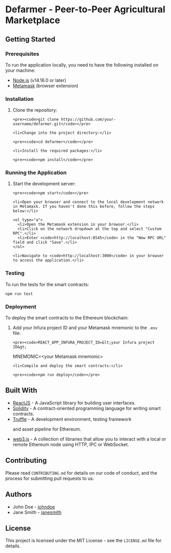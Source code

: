 <!DOCTYPE html>
<html>
<head>
  <title>Defarmer - Peer-to-Peer Agricultural Marketplace</title>
</head>
<body>
  <h1>Defarmer - Peer-to-Peer Agricultural Marketplace</h1>
  
  <h2>Getting Started</h2>
  
  <h3>Prerequisites</h3>
  
  <p>To run the application locally, you need to have the following installed on your machine:</p>
  
  <ul>
    <li><a href="https://nodejs.org/en/">Node.js</a> (v14.16.0 or later)</li>
    <li><a href="https://metamask.io/">Metamask</a> (browser extension)</li>
  </ul>
  
  <h3>Installation</h3>
  
  <ol>
    <li>Clone the repository:</li>
    
    <pre><code>git clone https://github.com/your-username/defarmer.git</code></pre>
    
    <li>Change into the project directory:</li>
    
    <pre><code>cd defarmer</code></pre>
    
    <li>Install the required packages:</li>
    
    <pre><code>npm install</code></pre>
  </ol>
  
  <h3>Running the Application</h3>
  
  <ol>
    <li>Start the development server:</li>
    
    <pre><code>npm start</code></pre>
    
    <li>Open your browser and connect to the local development network in Metamask. If you haven't done this before, follow the steps below:</li>
    
    <ol type="a">
      <li>Open the Metamask extension in your browser.</li>
      <li>Click on the network dropdown at the top and select "Custom RPC".</li>
      <li>Enter <code>http://localhost:8545</code> in the "New RPC URL" field and click "Save".</li>
    </ol>
    
    <li>Navigate to <code>http://localhost:3000</code> in your browser to access the application.</li>
  </ol>
  
  <h3>Testing</h3>
  
  <p>To run the tests for the smart contracts:</p>
  
  <pre><code>npm run test</code></pre>
  
  <h3>Deployment</h3>
  
  <p>To deploy the smart contracts to the Ethereum blockchain:</p>
  
  <ol>
    <li>Add your Infura project ID and your Metamask mnemonic to the <code>.env</code> file:</li>
    
    <pre><code>REACT_APP_INFURA_PROJECT_ID=&lt;your Infura project ID&gt;
MNEMONIC=&lt;your Metamask mnemonic&gt;</code></pre>
    
    <li>Compile and deploy the smart contracts:</li>
    
    <pre><code>npm run deploy</code></pre>
  </ol>
  
  <h2>Built With</h2>
  
  <ul>
    <li><a href="https://reactjs.org/">ReactJS</a> - A JavaScript library for building user interfaces.</li>
    <li><a href="https://soliditylang.org/">Solidity</a> - A contract-oriented programming language for writing smart contracts.</li>
    <li><a href="https://www.trufflesuite.com/">Truffle</a> - A development environment, testing framework

and asset pipeline for Ethereum.</li>
<li><a href="https://web3js.readthedocs.io/en/v1.3.4/">web3.js</a> - A collection of libraries that allow you to interact with a local or remote Ethereum node using HTTP, IPC or WebSocket.</li>

  </ul>
  <h2>Contributing</h2>
  <p>Please read <code>CONTRIBUTING.md</code> for details on our code of conduct, and the process for submitting pull requests to us.</p>
  <h2>Authors</h2>
  <ul>
    <li>John Doe - <a href="https://github.com/johndoe">johndoe</a></li>
    <li>Jane Smith - <a href="https://github.com/janesmith">janesmith</a></li>
  </ul>
  <h2>License</h2>
  <p>This project is licensed under the MIT License - see the <code>LICENSE.md</code> file for details.</p>
</body>
</html>
